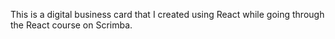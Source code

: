 This is a digital business card that I created using React while going through the React course on Scrimba.
